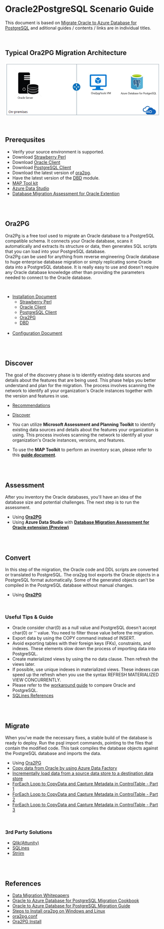 # **Oracle2PostgreSQL Scenario Guide**

This document is based on [Migrate Oracle to Azure Database for PostgreSQL](https://learn.microsoft.com/en-us/azure/postgresql/migrate/how-to-migrate-from-oracle) and aditional guides / contents / links are in individual titles.
</br>

</br>

## **Typical Ora2PG Migration Architecture**

![02_01.ora2pg-migration-architecture](./Resources/Image/02_01.ora2pg-migration-architecture.png)
</br>

</br>

## **Prerequsites**

- Verify your source environment is supported.
- Download [Strawberry Perl](http://strawberryperl.com/)
- Download [Oracle Client](https://www.oracle.com/database/technologies/odac-downloads.html)
- Download [PostgreSQL Client](https://www.postgresql.org/download/)
- Download the latest version of [ora2pg](https://ora2pg.darold.net/).
- Have the latest version of the [DBD](https://www.cpan.org/modules/by-module/DBD/) module.
- [MAP Tool kit](https://go.microsoft.com/fwlink/?LinkID=316883)
- [Azure Data Studio](https://learn.microsoft.com/en-us/sql/azure-data-studio/download-azure-data-studio?view=sql-server-ver16)
- [Database Migration Assessment for Oracle Extention](https://learn.microsoft.com/en-us/sql/azure-data-studio/extensions/database-migration-assessment-for-oracle-extension?view=sql-server-ver16)

</br>

</br>

## **Ora2PG**

Ora2Pg is a free tool used to migrate an Oracle database to a PostgreSQL compatible schema. It connects your Oracle database, scans it automatically and extracts its structure or data, then generates SQL scripts that you can load into your PostgreSQL database.
</br>
Ora2Pg can be used for anything from reverse engineering Oracle database to huge enterprise database migration or simply replicating some Oracle data into a PostgreSQL database. It is really easy to use and doesn't require any Oracle database knowledge other than providing the parameters needed to connect to the Oracle database.
</br>

</br>

- [Installation Document](https://ora2pg.darold.net/documentation.html#INSTALLATION)
    - [Strawberry Perl](http://strawberryperl.com/)
    - [Oracle Client](https://www.oracle.com/database/technologies/odac-downloads.html)
    - [PostgreSQL Client](https://www.postgresql.org/download/)
    - [Ora2PG](https://github.com/darold/ora2pg/releases)
    - [DBD](https://www.cpan.org/modules/by-module/DBD/)
    </br>
- [Configuration Document](https://ora2pg.darold.net/documentation.html#CONFIGURATION)
</br>

</br>

## **Discover**

The goal of the discovery phase is to identify existing data sources and details about the features that are being used. This phase helps you better understand and plan for the migration. The process involves scanning the network to identify all your organization's Oracle instances together with the version and features in use.
</br>

- [Recommendations](https://learn.microsoft.com/en-us/azure/postgresql/migrate/how-to-migrate-from-oracle#recommendations)
- [Discover](https://learn.microsoft.com/en-us/azure/postgresql/migrate/how-to-migrate-from-oracle#discover)

- You can utilize **Microsoft Assessment and Planning Toolkit** to identify existing data sources and details about the features your organization is using. This process involves scanning the network to identify all your organization's Oracle instances, versions, and features. </br>
- To use the **MAP Toolkit** to perform an inventory scan, please refer to this [**guide document**](https://learn.microsoft.com/en-us/sql/sql-server/migrate/guides/oracle-to-sql-server?view=sql-server-ver16#discover).
</br>

</br>

## **Assessment**

After you inventory the Oracle databases, you'll have an idea of the database size and potential challenges. The next step is to run the assessment.
</br>

- Using [**Ora2PG**](https://learn.microsoft.com/en-us/azure/postgresql/migrate/how-to-migrate-from-oracle#assess)
- Using **Azure Data Studio** with [**Database Migration Assessment for Oracle extension (Preview)**](https://learn.microsoft.com/en-us/sql/azure-data-studio/extensions/database-migration-assessment-for-oracle-extension?view=sql-server-ver16)

</br>

</br>

## **Convert**

In this step of the migration, the Oracle code and DDL scripts are converted or translated to PostgreSQL. The ora2pg tool exports the Oracle objects in a PostgreSQL format automatically. Some of the generated objects can't be compiled in the PostgreSQL database without manual changes.
</br>

- Using [**Ora2PG**](https://learn.microsoft.com/en-us/azure/postgresql/migrate/how-to-migrate-from-oracle#assess)

</br>

### **Useful Tips & Guide**

- Oracle consider char(0) as a null value and PostgreSQL doesn't accept char(0) or '' value. You need to filter those value before the migration.
- Export data by using the COPY command instead of INSERT.
- Avoid exporting tables with their foreign keys (FKs), constraints, and indexes. These elements slow down the process of importing data into PostgreSQL.
- Create materialized views by using the no data clause. Then refresh the views later.
- If possible, use unique indexes in materialized views. These indexes can speed up the refresh when you use the syntax REFRESH MATERIALIZED VIEW CONCURRENTLY.
- Please refer to the [workaround guide](./Resources/Oracle%20to%20Azure%20Database%20for%20PostgreSQL%20Migration%20Workarounds.pdf) to compare Oracle and PostgreSQL.
- [SQLines References](https://www.sqlines.com/oracle-to-postgresql#sql-language-elements)

</br>

</br>

## **Migrate**

When you've made the necessary fixes, a stable build of the database is ready to deploy. Run the psql import commands, pointing to the files that contain the modified code. This task compiles the database objects against the PostgreSQL database and imports the data.
</br>

- Using [Ora2PG](https://learn.microsoft.com/en-us/azure/postgresql/migrate/how-to-migrate-from-oracle#compile-files)
- [Copy data from Oracle by using Azure Data Factory](https://learn.microsoft.com/en-us/azure/data-factory/connector-oracle?tabs=data-factory)
- [Incrementally load data from a source data store to a destination data store](https://learn.microsoft.com/en-us/azure/data-factory/tutorial-incremental-copy-overview)
- [ForEach Loop to CopyData and Capture Metadata in ControlTable - Part 1](https://techcommunity.microsoft.com/t5/fasttrack-for-azure/foreach-loop-to-copydata-and-capture-metadata-in-controltable/ba-p/3661559)
- [ForEach Loop to CopyData and Capture Metadata in ControlTable - Part 2](https://techcommunity.microsoft.com/t5/fasttrack-for-azure/foreach-loop-to-copydata-and-capture-metadata-in-controltable/ba-p/3661770)
- [ForEach Loop to CopyData and Capture Metadata in ControlTable - Part 3](https://techcommunity.microsoft.com/t5/fasttrack-for-azure/foreach-loop-to-copydata-and-capture-metadata-in-controltable/ba-p/3662436)
</br>

### **3rd Party Solutions**

- [Qlik(Attunity)](https://www.qlik.com/us/streaming-data/data-streaming-cdc)
- [SQLines](https://www.sqlines.com/oracle-to-postgresql)
- [Striim](https://www.striim.com/)
</br>

</br>

## **References**

- [Data Migration Whitepapers](https://github.com/microsoft/DataMigrationTeam/tree/master/Whitepapers)
- [Oracle to Azure Database for PostgreSQL Migration Cookbook](./Resources/Oracle%20to%20Azure%20Database%20for%20PostgreSQL%20Migration%20Cookbook.pdf)
- [Oracle to Azure Database for PostgreSQL Migration Guide](./Resources/Oracle%20to%20Azure%20Database%20for%20PostgreSQL%20Migration%20Guide.pdf)
- [Steps to Install ora2pg on Windows and Linux](./Resources/Steps%20to%20Install%20ora2pg%20on%20Windows%20and%20Linux.pdf)
- [ora2pg.conf](./Resources/ora2pg.conf.pdf)
- [Ora2PG Install](https://github.com/microsoft/OrcasNinjaTeam/tree/master/ora2pg-install)
</br>

</br>
